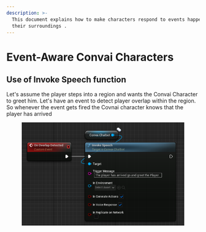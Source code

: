 ```yaml
---
description: >-
  This document explains how to make characters respond to events happening in
  their surroundings .
---
```


# Event-Aware Convai Characters

## Use of Invoke Speech function&#x20;

Let's assume the player steps into a region and wants the Convai Character to greet him. Let's have an event to detect player overlap within the region. So whenever the event gets fired the Covnai character knows that the player has arrived

<figure><img src="../../../.gitbook/assets/image (1) (1) (2).png" alt=""><figcaption></figcaption></figure>

